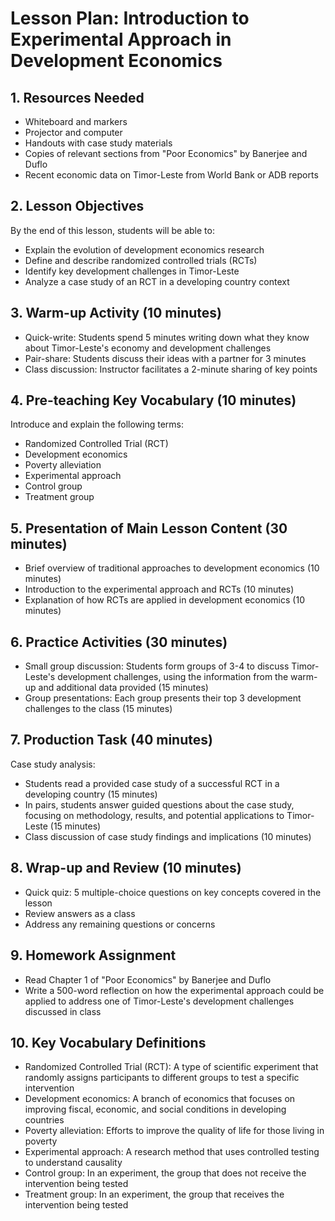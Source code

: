 # Lesson Plan: Introduction to Experimental Approach in Development Economics

## 1. Resources Needed

- Whiteboard and markers
- Projector and computer
- Handouts with case study materials
- Copies of relevant sections from "Poor Economics" by Banerjee and Duflo
- Recent economic data on Timor-Leste from World Bank or ADB reports

## 2. Lesson Objectives

By the end of this lesson, students will be able to:
- Explain the evolution of development economics research
- Define and describe randomized controlled trials (RCTs)
- Identify key development challenges in Timor-Leste
- Analyze a case study of an RCT in a developing country context

## 3. Warm-up Activity (10 minutes)

- Quick-write: Students spend 5 minutes writing down what they know about Timor-Leste's economy and development challenges
- Pair-share: Students discuss their ideas with a partner for 3 minutes
- Class discussion: Instructor facilitates a 2-minute sharing of key points

## 4. Pre-teaching Key Vocabulary (10 minutes)

Introduce and explain the following terms:
- Randomized Controlled Trial (RCT)
- Development economics
- Poverty alleviation
- Experimental approach
- Control group
- Treatment group

## 5. Presentation of Main Lesson Content (30 minutes)

- Brief overview of traditional approaches to development economics (10 minutes)
- Introduction to the experimental approach and RCTs (10 minutes)
- Explanation of how RCTs are applied in development economics (10 minutes)

## 6. Practice Activities (30 minutes)

- Small group discussion: Students form groups of 3-4 to discuss Timor-Leste's development challenges, using the information from the warm-up and additional data provided (15 minutes)
- Group presentations: Each group presents their top 3 development challenges to the class (15 minutes)

## 7. Production Task (40 minutes)

Case study analysis:
- Students read a provided case study of a successful RCT in a developing country (15 minutes)
- In pairs, students answer guided questions about the case study, focusing on methodology, results, and potential applications to Timor-Leste (15 minutes)
- Class discussion of case study findings and implications (10 minutes)

## 8. Wrap-up and Review (10 minutes)

- Quick quiz: 5 multiple-choice questions on key concepts covered in the lesson
- Review answers as a class
- Address any remaining questions or concerns

## 9. Homework Assignment

- Read Chapter 1 of "Poor Economics" by Banerjee and Duflo
- Write a 500-word reflection on how the experimental approach could be applied to address one of Timor-Leste's development challenges discussed in class

## 10. Key Vocabulary Definitions

- Randomized Controlled Trial (RCT): A type of scientific experiment that randomly assigns participants to different groups to test a specific intervention
- Development economics: A branch of economics that focuses on improving fiscal, economic, and social conditions in developing countries
- Poverty alleviation: Efforts to improve the quality of life for those living in poverty
- Experimental approach: A research method that uses controlled testing to understand causality
- Control group: In an experiment, the group that does not receive the intervention being tested
- Treatment group: In an experiment, the group that receives the intervention being tested